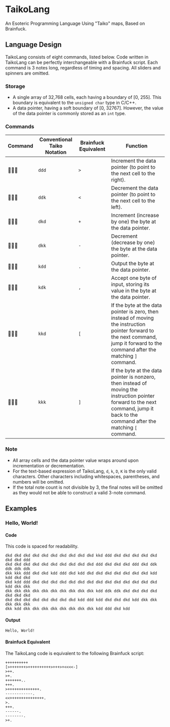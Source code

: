 # TaikoLang
An Esoteric Programming Language Using "Taiko" maps, Based on Brainfuck.

## Language Design
TaikoLang consists of eight commands, listed below. Code written in TaikoLang can be perfectly interchangeable with a Brainfuck script. Each command is 3 notes long, regardless of timing and spacing. All sliders and spinners are omitted.

### Storage
- A single array of 32,768 cells, each having a boundary of [0, 255]. This boundary is equivalent to the `unsigned char` type in C/C++.
- A data pointer, having a soft boundary of [0, 32767]. However, the value of the data pointer is commonly stored as an `int` type.

### Commands
| Command | Conventional Taiko Notation | Brainfuck Equivalent | Function |
| ------- | --------------------------- | -------------------- | -------- |
| 🔴🔴🔴 | `ddd` | `>` | Increment the data pointer (to point to the next cell to the right). |
| 🔴🔴🔵 | `ddk` | `<` | Decrement the data pointer (to point to the next cell to the left). |
| 🔴🔵🔴 | `dkd` | `+` | Increment (increase by one) the byte at the data pointer. |
| 🔴🔵🔵 | `dkk` | `-` | Decrement (decrease by one) the byte at the data pointer. |
| 🔵🔴🔴 | `kdd` | `.` | Output the byte at the data pointer. |
| 🔵🔴🔵 | `kdk` | `,` | Accept one byte of input, storing its value in the byte at the data pointer. |
| 🔵🔵🔴 | `kkd` | `[` | If the byte at the data pointer is zero, then instead of moving the instruction pointer forward to the next command, jump it forward to the command after the matching `]` command. |
| 🔵🔵🔵 | `kkk` | `]` | If the byte at the data pointer is nonzero, then instead of moving the instruction pointer forward to the next command, jump it back to the command after the matching `[` command. |

### Note
- All array cells and the data pointer value wraps around upon incrementation or decrementation.
- For the text-based expression of TaikoLang, `d`, `k`, `D`, `K` is the only valid characters. Other characters including whitespaces, parentheses, and numbers will be omitted.
- If the total note count is not divisible by 3, the final notes will be omitted as they would not be able to construct a valid 3-note command.

## Examples
### Hello, World!
#### Code
This code is spaced for readability.
```
dkd dkd dkd dkd dkd dkd dkd dkd dkd dkd kkd ddd dkd dkd dkd dkd dkd dkd dkd ddd
dkd dkd dkd dkd dkd dkd dkd dkd dkd dkd ddd dkd dkd dkd ddd dkd ddk ddk ddk ddk
dkk kkk ddd dkd dkd kdd ddd dkd kdd dkd dkd dkd dkd dkd dkd dkd kdd kdd dkd dkd
dkd kdd ddd dkd dkd dkd dkd dkd dkd dkd dkd dkd dkd dkd dkd dkd dkd kdd dkk dkk
dkk dkk dkk dkk dkk dkk dkk dkk dkk dkk kdd ddk ddk dkd dkd dkd dkd dkd dkd dkd
dkd dkd dkd dkd dkd dkd dkd dkd kdd ddd kdd dkd dkd dkd kdd dkk dkk dkk dkk dkk
dkk kdd dkk dkk dkk dkk dkk dkk dkk dkk kdd ddd dkd kdd
```
#### Output
`Hello, World!`

#### Brainfuck Equivalent
The TaikoLang code is equivalent to the following Brainfuck script:
```
++++++++++
[>+++++++>++++++++++>+++>+<<<<-]
>++.
>+.
+++++++..
+++.
>++++++++++++++.
------------.
<<+++++++++++++++.
>.
+++.
------.
--------.
>+.
```
